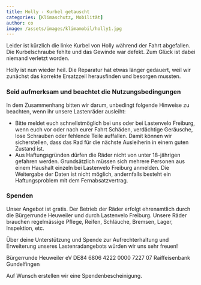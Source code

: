 ```yaml
---
title: Holly - Kurbel getauscht
categories: [Klimaschutz, Mobilität]
author: co
image: /assets/images/klimamobil/holly1.jpg
---
```


Leider ist kürzlich die linke Kurbel von Holly während der Fahrt abgefallen. Die Kurbelschraube fehlte und das Gewinde war defekt. Zum Glück ist dabei niemand verletzt worden.

Holly ist nun wieder heil. Die Reparatur hat etwas länger gedauert, weil wir zunächst das korrekte Ersatzzeil herausfinden und besorgen mussten.

### Seid aufmerksam und beachtet die Nutzungsbedingungen

In dem Zusammenhang bitten wir darum, unbedingt folgende Hinweise zu beachten, wenn ihr unsere Lastenräder ausleiht:

- Bitte meldet euch schnellstmöglich bei uns oder bei Lastenvelo Freiburg, wenn euch vor oder nach eurer Fahrt Schäden, verdächtige Geräusche, lose Schrauben oder fehlende Teile auffallen. Damit können wir sicherstellen, dass das Rad für die nächste Ausleiherin in einem guten Zustand ist.
- Aus Haftungsgründen dürfen die Räder nicht von unter 18-jährigen gefahren werden. Grundsätzlich müssen sich mehrere Personen aus einem Haushalt einzeln bei Lastenvelo Freiburg anmelden. Die Weitergabe der Daten ist nicht möglich, andernfalls besteht ein Haftungsproblem mit dem Fernabsatzvertrag.

### Spenden

Unser Angebot ist gratis. Der Betrieb der Räder erfolgt ehrenamtlich durch die Bürgerrunde Heuweiler und durch Lastenvelo Freiburg. Unsere Räder brauchen regelmässige Pflege, Reifen, Schläuche, Bremsen, Lager, Inspektion, etc.

Über deine Unterstützung und Spende zur Aufrechterhaltung und Erweiterung unseres Lastenradangebots würden wir uns sehr freuen!

Bürgerrunde Heuweiler eV
DE84 6806 4222 0000 7227 07
Raiffeisenbank Gundelfingen

Auf Wunsch erstellen wir eine Spendenbescheinigung.
